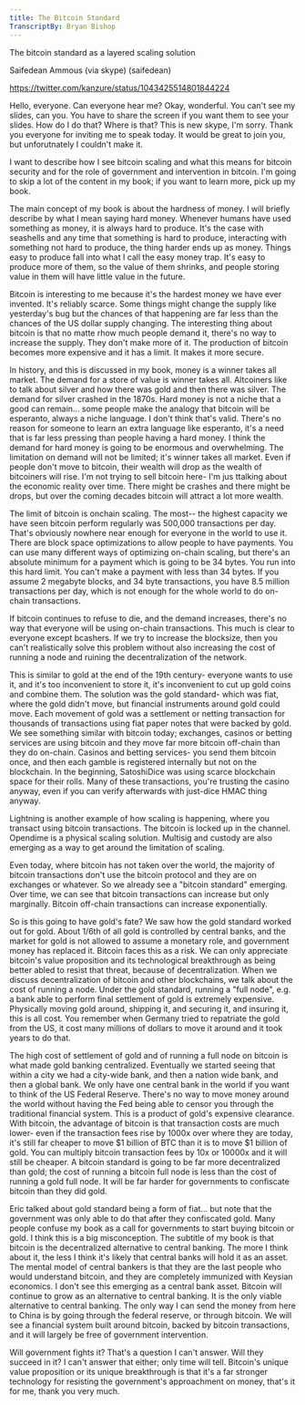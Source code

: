 ```yaml
---
title: The Bitcoin Standard
TranscriptBy: Bryan Bishop
---
```


The bitcoin standard as a layered scaling solution

Saifedean Ammous (via skype) (saifedean)

<https://twitter.com/kanzure/status/1043425514801844224>

Hello, everyone. Can everyone hear me? Okay, wonderful. You can't see my slides, can you. You have to share the screen if you want them to see your slides. How do I do that? Where is that?  This is new skype, I'm sorry. Thank you everyone for inviting me to speak today. It would be great to join you, but unforutnately I couldn't make it.

I want to describe how I see bitcoin scaling and what this means for bitcoin security and for the role of government and intervention in bitcoin. I'm going to skip a lot of the content in my book; if you want to learn more, pick up my book.

The main concept of my book is about the hardness of money. I will briefly describe by what I mean saying hard money. Whenever humans have used something as money, it is always hard to produce. It's the case with seashells and any time that something is hard to produce, interacting with something not hard to produce, the thing harder ends up as money. Things easy to produce fall into what I call the easy money trap. It's easy to produce more of them, so the value of them shrinks, and people storing value in them will have little value in the future.

Bitcoin is interesting to me because it's the hardest money we have ever invented. It's reliably scarce. Some things might change the supply like yesterday's bug but the chances of that happening are far less than the chances of the US dollar supply changing. The interesting thing about bitcoin is that no matte rhow much people demand it, there's no way to increase the supply. They don't make more of it. The production of bitcoin becomes more expensive and it has a limit. It makes it more secure.

In history, and this is discussed in my book, money is a winner takes all market. The demand for a store of value is winner takes all. Altcoiners like to talk about silver and how there was gold and then there was silver. The demand for silver crashed in the 1870s. Hard money is not a niche that a good can remain... some people make the analogy that bitcoin will be esperanto, always a niche language. I don't think that's valid. There's no reason for someone to learn an extra language like esperanto, it's a need that is far less pressing than people having a hard money. I think the demand for hard money is going to be enormous and overwhelming. The limitation on demand will not be limited; it's winner takes all market. Even if people don't move to bitcoin, their wealth will drop as the wealth of bitcoiners will rise. I'm not trying to sell bitcoin here- I'm jus ttalking about the economic reality over time. There might be crashes and there might be drops, but over the coming decades bitcoin will attract a lot more wealth.

The limit of bitcoin is onchain scaling. The most-- the highest capacity we have seen bitcoin perform regularly was 500,000 transactions per day. That's obviously nowhere near enough for everyone in the world to use it. There are block space optimizations to allow people to have payments. You can use many different ways of optimizing on-chain scaling, but there's an absolute minimum for a payment which is going to be 34 bytes. You run into this hard limit. You can't make a payment with less than 34 bytes. If you assume 2 megabyte blocks, and 34 byte transactions, you have 8.5 million transactions per day, which is not enough for the whole world to do on-chain transactions.

If bitcoin continues to refuse to die, and the demand increases, there's no way that everyone will be using on-chain transactions. This much is clear to everyone except bcashers. If we try to increase the blocksize, then you can't realistically solve this problem without also increasing the cost of running a node and ruining the decentralization of the network.

This is similar to gold at the end of the 19th century- everyone wants to use it, and it's too inconvenient to store it, it's inconvenient to cut up gold coins and combine them. The solution was the gold standard- which was fiat, where the gold didn't move, but financial instruments around gold could move. Each movement of gold was a settlement or netting transaction for thousands of transactions using fiat paper notes that were backed by gold. We see something similar with bitcoin today; exchanges, casinos or betting services are using bitcoin and they move far more bitcoin off-chain than they do on-chain. Casinos and betting services- you send them bitcoin once, and then each gamble is registered internally but not on the blockchain. In the beginning, SatoshiDice was using scarce blockchain space for their rolls. Many of these transactions, you're trusting the casino anyway, even if you can verify afterwards with just-dice HMAC thing anyway.

Lightning is another example of how scaling is happening, where you transact using bitcoin transactions. The bitcoin is locked up in the channel. Opendime is a physical scaling solution. Multisig and custody are also emerging as a way to get around the limitation of scaling.

Even today, where bitcoin has not taken over the world, the majority of bitcoin transactions don't use the bitcoin protocol and they are on exchanges or whatever. So we already see a "bitcoin standard" emerging. Over time, we can see that bitcoin transactions can increase but only marginally. Bitcoin off-chain transactions can increase exponentially.

So is this going to have gold's fate? We saw how the gold standard worked out for gold. About 1/6th of all gold is controlled by central banks, and the market for gold is not allowed to assume a monetary role, and government money has replaced it. Bitcoin faces this as a risk. We can only appreciate bitcoin's value proposition and its technological breakthrough as being better abled to resist that threat, because of decentralization. When we discuss decentralization of bitcoin and other blockchains, we talk about the cost of running a node. Under the gold standard, running a "full node", e.g. a bank able to perform final settlement of gold is extremely expensive. Physically moving gold around, shipping it, and securing it, and insuring it, this is all cost. You remember when Germany tried to repatriate the gold from the US, it cost many millions of dollars to move it around and it took years to do that.

The high cost of settlement of gold and of running a full node on bitcoin is what made gold banking centralized. Eventually we started seeing that within a city we had a city-wide bank, and then a nation wide bank, and then a global bank. We only have one central bank in the world if you want to think of the US Federal Reserve. There's no way to move money around the world without having the Fed being able to censor you through the traditional financial system. This is a product of gold's expensive clearance. With bitcoin, the advantage of bitcoin is that transaction costs are much lower- even if the transaction fees rise by 1000x over where they are today, it's still far cheaper to move $1 billion of BTC than it is to move $1 billion of gold. You can multiply bitcoin transaction fees by 10x or 10000x and it will still be cheaper. A bitcoin standard is going to be far more decentralized than gold; the cost of running a bitcoin full node is less than the cost of running a gold full node. It will be far harder for governments to confiscate bitcoin than they did gold.

Eric talked about gold standard being a form of fiat... but note that the government was only able to do that after they confiscated gold. Many people confuse my book as a call for governments to start buying bitcoin or gold. I think this is a big misconception. The subtitle of my book is that bitcoin is the decentralized alternative to central banking. The more I think about it, the less I think it's likely that central banks will hold it as an asset. The mental model of central bankers is that they are the last people who would understand bitcoin, and they are completely immunized with Keysian economics. I don't see this emerging as a central bank asset. Bitcoin will continue to grow as an alternative to central banking. It is the only viable alternative to central banking. The only way I can send the money from here to China is by going through the federal reserve, or through bitcoin. We will see a financial system built around bitcoin, backed by bitcoin transactions, and it will largely be free of government intervention.

Will government fights it? That's a question I can't answer. Will they succeed in it? I can't answer that either; only time will tell. Bitcoin's unique value proposition or its unique breakthrough is that it's a far stronger technology for resisting the government's approachment on money, that's it for me, thank you very much.
